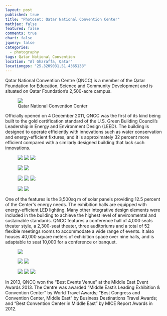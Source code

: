 ```yaml
---
layout: post
published: true
title: "Photoset: Qatar National Convention Center"
mathjax: false
featured: false
comments: true
chart: false
jquery: false
categories: 
  - photography
tags: Qatar National Convention
location: "Al Gharaffa, Qatar"
locationgps: "25.3209031,51.4365133"
---
```


Qatar National Convention Centre (QNCC) is a member of the Qatar Foundation for Education, Science and Community Development and is situated on Qatar Foundation’s 2,500-acre campus.

<figure>
	<a href="{{ site.url }}/images/post/photoset-qncc/1.jpg"><img src="{{ site.url }}/images/post/photoset-qncc/1.jpg"></a>
  <figcaption>Qatar National Convention Center</figcaption>
</figure>

Officially opened on 4 December 2011, QNCC was the first of its kind being built to the gold certification standard of the U.S. Green Building Council’s Leadership in Energy and Environment Design (LEED). The building is designed to operate efficiently with innovations such as water conservation and energy-efficient fixtures, and it is approximately 32 percent more efficient compared with a similarly designed building that lack such innovations.

<figure class="third">
	<a href="{{ site.url }}/images/post/photoset-qncc/2.jpg"><img src="{{ site.url }}/images/post/photoset-qncc/thumb/2.jpg"></a>
	<a href="{{ site.url }}/images/post/photoset-qncc/3.jpg"><img src="{{ site.url }}/images/post/photoset-qncc/thumb/3.jpg"></a>
	<a href="{{ site.url }}/images/post/photoset-qncc/4.jpg"><img src="{{ site.url }}/images/post/photoset-qncc/thumb/4.jpg"></a>
</figure>
<figure class="half">
	<a href="{{ site.url }}/images/post/photoset-qncc/5.jpg"><img src="{{ site.url }}/images/post/photoset-qncc/thumb/5.jpg"></a>
	<a href="{{ site.url }}/images/post/photoset-qncc/6.jpg"><img src="{{ site.url }}/images/post/photoset-qncc/thumb/6.jpg"></a>
</figure>
<figure class="third">
	<a href="{{ site.url }}/images/post/photoset-qncc/7.jpg"><img src="{{ site.url }}/images/post/photoset-qncc/thumb/7.jpg"></a>
	<a href="{{ site.url }}/images/post/photoset-qncc/8.jpg"><img src="{{ site.url }}/images/post/photoset-qncc/thumb/8.jpg"></a>
	<a href="{{ site.url }}/images/post/photoset-qncc/9.jpg"><img src="{{ site.url }}/images/post/photoset-qncc/thumb/9.jpg"></a>
</figure>
<figure class="half">
	<a href="{{ site.url }}/images/post/photoset-qncc/10.jpg"><img src="{{ site.url }}/images/post/photoset-qncc/thumb/10.jpg"></a>
	<a href="{{ site.url }}/images/post/photoset-qncc/11.jpg"><img src="{{ site.url }}/images/post/photoset-qncc/thumb/11.jpg"></a>
</figure>

One of the features is the 3,500sq m of solar panels providing 12.5 percent of the Center's energy needs. The exhibition halls are equipped with energy-efficient LED lighting. Many other integrative design elements were included in the building to achieve the highest level of environmental and sustainable standards. QNCC features a conference hall of 4,000 seats theater style, a 2,300-seat theater, three auditoriums and a total of 52 flexible meetings rooms to accommodate a wide range of events. It also houses 40,000 square meters of exhibition space over nine halls, and is adaptable to seat 10,000 for a conference or banquet.

<figure>
	<a href="{{ site.url }}/images/post/photoset-qncc/12.jpg"><img src="{{ site.url }}/images/post/photoset-qncc/thumb/12.jpg"></a>
</figure>
<figure class="half">
	<a href="{{ site.url }}/images/post/photoset-qncc/13.jpg"><img src="{{ site.url }}/images/post/photoset-qncc/thumb/13.jpg"></a>
	<a href="{{ site.url }}/images/post/photoset-qncc/14.jpg"><img src="{{ site.url }}/images/post/photoset-qncc/thumb/14.jpg"></a>
</figure>
<figure class="third">
	<a href="{{ site.url }}/images/post/photoset-qncc/15.jpg"><img src="{{ site.url }}/images/post/photoset-qncc/thumb/15.jpg"></a>
	<a href="{{ site.url }}/images/post/photoset-qncc/16.jpg"><img src="{{ site.url }}/images/post/photoset-qncc/thumb/16.jpg"></a>
	<a href="{{ site.url }}/images/post/photoset-qncc/17.jpg"><img src="{{ site.url }}/images/post/photoset-qncc/thumb/17.jpg"></a>
</figure>

In 2013, QNCC won the “Best Events Venue” at the Middle East Event Awards 2013. The Centre was awarded “Middle East’s Leading Exhibition & Convention Center” by World Travel Awards; “Best Congress and Convention Center, Middle East” by Business Destinations Travel Awards; and “Best Convention Center in Middle East” by MICE Report Awards in 2012.